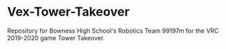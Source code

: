 # Vex-Tower-Takeover
Repository for Bowness High School's Robotics Team 99197m for the VRC 2019-2020 game Tower Takeover.